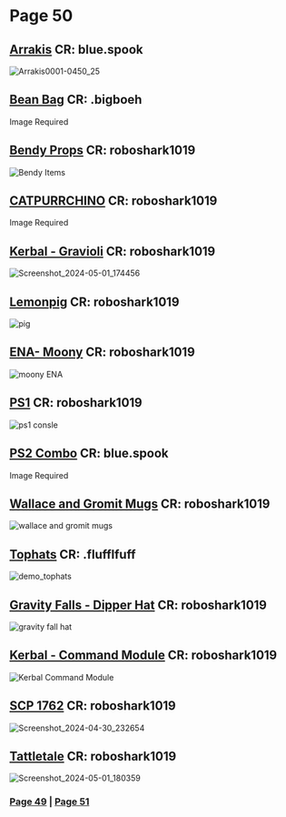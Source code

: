 # Page 50

## [Arrakis](https://github.com/madrod228/voicesoftheprinter/raw/main/The%20Archive/Page%20050/Arrakis.7z) CR: blue.spook
![Arrakis0001-0450_25](https://github.com/madrod228/voicesoftheprinter/assets/9602000/7bf877cf-5fff-4e46-ab44-a9dbdaee6896)
## [Bean Bag](https://github.com/madrod228/voicesoftheprinter/raw/main/The%20Archive/Page%20050/BeanBag.7z) CR: .bigboeh
Image Required
## [Bendy Props](https://github.com/madrod228/voicesoftheprinter/raw/main/The%20Archive/Page%20050/Bendy%20Items.7z) CR: roboshark1019
![Bendy Items](https://github.com/madrod228/voicesoftheprinter/assets/9602000/32f2a311-2d06-4efa-af20-c8ba512777f2)
## [CATPURRCHINO](https://github.com/madrod228/voicesoftheprinter/raw/main/The%20Archive/Page%20050/CATPURRCHINO.7z) CR: roboshark1019
Image Required
## [Kerbal - Gravioli](https://github.com/madrod228/voicesoftheprinter/raw/main/The%20Archive/Page%20050/Gravioli.7z) CR: roboshark1019
![Screenshot_2024-05-01_174456](https://github.com/madrod228/voicesoftheprinter/assets/9602000/02d17a21-222a-4ade-bed1-e67b881d40c5)
## [Lemonpig](https://github.com/madrod228/voicesoftheprinter/raw/main/The%20Archive/Page%20050/LEMONPIG.7z) CR: roboshark1019
![pig](https://github.com/madrod228/voicesoftheprinter/assets/9602000/4abe9eab-e069-47b7-9e98-38bd7c055828)
## [ENA- Moony](https://github.com/madrod228/voicesoftheprinter/raw/main/The%20Archive/Page%20050/MOONY.7z) CR: roboshark1019
![moony ENA](https://github.com/madrod228/voicesoftheprinter/assets/9602000/fae3e8b8-ee6a-45ac-a7ce-62f639ecc2ff)
## [PS1](https://github.com/madrod228/voicesoftheprinter/raw/main/The%20Archive/Page%20050/PS1.7z) CR: roboshark1019
![ps1 consle](https://github.com/madrod228/voicesoftheprinter/assets/9602000/ee4fc599-245a-481d-a621-1ed60147d874)
## [PS2 Combo](https://github.com/madrod228/voicesoftheprinter/raw/main/The%20Archive/Page%20050/PS2%20Combo.7z) CR: blue.spook
Image Required
## [Wallace and Gromit Mugs](https://github.com/madrod228/voicesoftheprinter/raw/main/The%20Archive/Page%20050/Wallace%20and%20Gromit%20Mugs.7z) CR: roboshark1019
![wallace and gromit mugs](https://github.com/madrod228/voicesoftheprinter/assets/9602000/d582896b-1ae4-4710-8859-abc639fdf498)
## [Tophats](https://github.com/madrod228/voicesoftheprinter/raw/main/The%20Archive/Page%20050/assorted_tophats_by_.fluffluff.7z) CR: .flufflfuff
![demo_tophats](https://github.com/madrod228/voicesoftheprinter/assets/9602000/f7cb37a8-3fa7-4e6a-8da4-532d9706f925)
## [Gravity Falls - Dipper Hat](https://github.com/madrod228/voicesoftheprinter/raw/main/The%20Archive/Page%20050/gravity_falls_hat.7z) CR: roboshark1019
![gravity fall hat](https://github.com/madrod228/voicesoftheprinter/assets/9602000/437529e8-3884-42d1-8131-94f7df8c79b2)
## [Kerbal - Command Module](https://github.com/madrod228/voicesoftheprinter/raw/main/The%20Archive/Page%20050/ksp.7z) CR: roboshark1019
![Kerbal Command Module](https://github.com/madrod228/voicesoftheprinter/assets/9602000/04e461ef-69ed-4ff9-bcda-1cc93ca02053)
## [SCP 1762](https://github.com/madrod228/voicesoftheprinter/raw/main/The%20Archive/Page%20050/scp_1762_here_be_dragons.7z) CR: roboshark1019
![Screenshot_2024-04-30_232654](https://github.com/madrod228/voicesoftheprinter/assets/9602000/210b01fe-5966-4a0b-b857-1fd7bb9cda6e)
## [Tattletale](https://github.com/madrod228/voicesoftheprinter/raw/main/The%20Archive/Page%20050/tattteltale.7z) CR: roboshark1019
![Screenshot_2024-05-01_180359](https://github.com/madrod228/voicesoftheprinter/assets/9602000/45a8bd9c-47a7-4e77-8744-75f4f55924ca)

### [Page 49](https://github.com/madrod228/voicesoftheprinter/blob/main/The%20Pages/Page%20049.md)  | [Page 51](https://github.com/madrod228/voicesoftheprinter/blob/main/The%20Pages/Page%20051.md)
